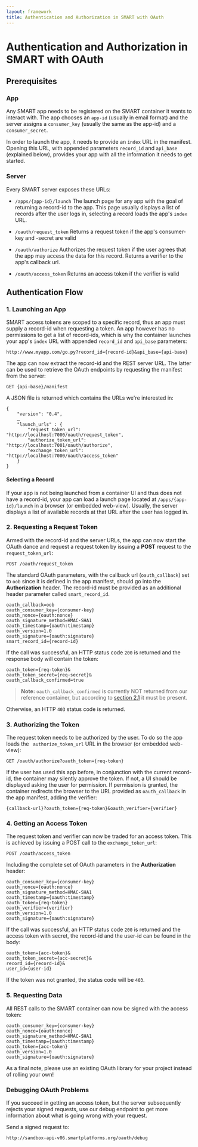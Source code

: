 ```yaml
---
layout: framework
title: Authentication and Authorization in SMART with OAuth
---
```


# Authentication and Authorization in SMART with OAuth

## Prerequisites

### App ###

Any SMART app needs to be registered on the SMART container it wants to
interact with. The app chooses an `app-id` (usually in email format) and the
server assigns a `consumer_key` (usually the same as the app-id) and a
`consumer_secret`.

In order to launch the app, it needs to provide an `index` URL in the manifest.
Opening this URL, with appended parameters `record_id` and `api_base`
(explained below), provides your app with all the information it needs to get
started.


### Server ###

Every SMART server exposes these URLs:

- `/apps/{app-id}/launch`
  The launch page for any app with the goal of returning a record-id to the app.
  This page usually displays a list of records after the user logs in, selecting
  a record loads the app's `index` URL.

- `/oauth/request_token`
  Returns a request token if the app's consumer-key and -secret are valid

- `/oauth/authorize`
  Authorizes the request token if the user agrees that the app may access the
  data for this record. Returns a verifier to the app's callback url.

- `/oauth/access_token`
  Returns an access token if the verifier is valid


## Authentication Flow

### 1. Launching an App ###

SMART access tokens are scoped to a specific record, thus an app must supply a
record-id when requesting a token. An app however has no permissions to get a
list of record-ids, which is why the container launches your app's `index` URL
with appended `record_id` and `api_base` parameters:

    http://www.myapp.com/go.py?record_id={record-id}&api_base={api-base}

The app can now extract the record-id and the REST server URL. The latter can
be used to retrieve the OAuth endpoints by requesting the manifest from the
server:

    GET {api-base}/manifest

A JSON file is returned which contains the URLs we're interested in:

    {
        "version": "0.4", 
        …
        "launch_urls" : {
            "request_token_url": "http://localhost:7000/oauth/request_token", 
            "authorize_token_url": "http://localhost:7001/oauth/authorize", 
            "exchange_token_url": "http://localhost:7000/oauth/access_token"
        }
    }


#### Selecting a Record ####

If your app is not being launched from a container UI and thus does not have a
record-id, your app can load a launch page located at `/apps/{app-id}/launch`
in a browser (or embedded web-view). Usually, the server displays a list of
available records at that URL after the user has logged in.


### 2. Requesting a Request Token ###

Armed with the record-id and the server URLs, the app can now start the OAuth
dance and request a request token by issuing a **POST** request to the
`request_token_url`:

    POST /oauth/request_token

The standard OAuth parameters, with the callback url (`oauth_callback`) set to
`oob` since it is defined in the app manifest, should go into the
**Authorization** header. The record-id must be provided as an additional
header parameter called `smart_record_id`.

    oauth_callback=oob
    oauth_consumer_key={consumer-key}
    oauth_nonce={oauth:nonce}
    oauth_signature_method=HMAC-SHA1
    oauth_timestamp={oauth:timestamp}
    oauth_version=1.0
    oauth_signature={oauth:signature}
    smart_record_id={record-id}

If the call was successful, an HTTP status code `200` is returned and the
response body will contain the token:

    oauth_token={req-token}&
    oauth_token_secret={req-secret}&
    oauth_callback_confirmed=true

> **Note:** `oauth_callback_confirmed` is currently NOT returned from our
> reference container, but according to [section 2.1](http://tools.ietf.org/html/rfc5849#section-2.1)
> it must be present.

Otherwise, an HTTP `403` status code is returned.


### 3. Authorizing the Token ###

The request token needs to be authorized by the user. To do so the app loads
the ` authorize_token_url` URL in the browser (or embedded web-view):

    GET /oauth/authorize?oauth_token={req-token}

If the user has used this app before, in conjunction with the current
record-id, the container may silently approve the token. If not, a UI should be
displayed asking the user for permission. If permission is granted, the
container redirects the browser to the URL provided as `oauth_callback` in the
app manifest, adding the verifier:

    {callback-url}?oauth_token={req-token}&oauth_verifier={verifier}


### 4. Getting an Access Token ###

The request token and verifier can now be traded for an access token. This is
achieved by issuing a POST call to the `exchange_token_url`:

    POST /oauth/access_token

Including the complete set of OAuth parameters in the **Authorization** header:

    oauth_consumer_key={consumer-key}
    oauth_nonce={oauth:nonce}
    oauth_signature_method=HMAC-SHA1
    oauth_timestamp={oauth:timestamp}
    oauth_token={req-token}
    oauth_verifier={verifier}
    oauth_version=1.0
    oauth_signature={oauth:signature}

If the call was successful, an HTTP status code `200` is returned and the
access token with secret, the record-id and the user-id can be found in the
body:

    oauth_token={acc-token}&
    oauth_token_secret={acc-secret}&
    record_id={record-id}&
    user_id={user-id}

If the token was not granted, the status code will be `403`.


### 5. Requesting Data ###

All REST calls to the SMART container can now be signed with the access token:

    oauth_consumer_key={consumer-key}
    oauth_nonce={oauth:nonce}
    oauth_signature_method=HMAC-SHA1
    oauth_timestamp={oauth:timestamp}
    oauth_token={acc-token}
    oauth_version=1.0
    oauth_signature={oauth:signature}


As a final note, please use an existing OAuth library for your project instead
of rolling your own!


### Debugging OAuth Problems ###

If you succeed in getting an access token, but the server subsequently rejects
your signed requests, use our debug endpoint to get more information about what
is going wrong with your request.

Send a signed request to:

    http://sandbox-api-v06.smartplatforms.org/oauth/debug

